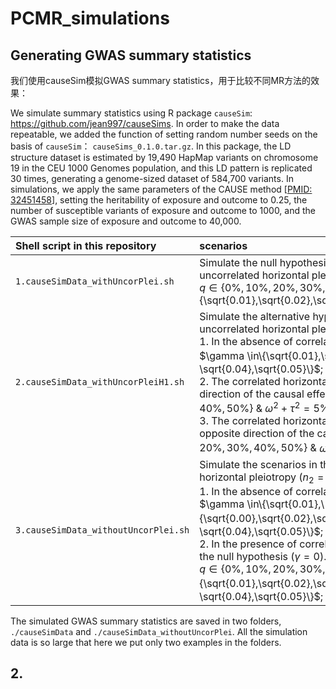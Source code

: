 # PCMR_simulations

## Generating GWAS summary statistics

我们使用causeSim模拟GWAS summary statistics，用于比较不同MR方法的效果：

We simulate summary statistics using R package `causeSim`: https://github.com/jean997/causeSims. In order to make the data repeatable, we added the function of setting random number seeds on the basis of `causeSim`： `causeSims_0.1.0.tar.gz`. In this package, the LD structure dataset is estimated by 19,490 HapMap variants  on chromosome 19 in the CEU 1000 Genomes population, and this LD pattern is replicated 30 times, generating a genome-sized dataset of 584,700 variants. In simulations, we apply the same parameters of the CAUSE method [[PMID: 32451458](https://pubmed.ncbi.nlm.nih.gov/32451458/)], setting the heritability of exposure and outcome to 0.25, the number of susceptible variants of exposure and outcome to 1000, and the GWAS sample size of exposure and outcome to 40,000. 

| Shell script in this repository      | scenarios                                                    |
| :----------------------------------- | :----------------------------------------------------------- |
| `1.causeSimData_withUncorPlei.sh`    | Simulate the null hypothesis ($`\gamma=0`$) in the presence of uncorrelated horizontal pleiotropy.<br />$`q \in \{ 0\%,10\%,20\%,30\%,40\%,50\% \} `$ & $`\eta\in\{\sqrt{0.01},\sqrt{0.02},\sqrt{0.03},\sqrt{0.04},\sqrt{0.05}\}`$; |
| `2.causeSimData_withUncorPleiH1.sh`  | Simulate the alternative hypothesis in the presence of uncorrelated horizontal pleiotropy.<br />1. In the absence of correlated horizontal pleiotropy. $`\gamma \in\{\sqrt{0.01},\sqrt{0.02},\sqrt{0.03}，\sqrt{0.04},\sqrt{0.05}\}`$;<br />2. The correlated horizontal pleiotropic effect is in the same direction of the causal effect ($`\gamma=0.1`$). $`q\in \{10\%,20\%,30\%,40\%,50\%\}`$ & $`\omega^2+\tau^2=5\%`$; <br />3. The correlated horizontal pleiotropic effect is in the opposite direction of the causal effect ($`\gamma=-0.1`$). $`q\in \{10\%,20\%,30\%,40\%,50\%\}`$ & $`\omega^2+\tau^2=5\%`$; |
| `3.causeSimData_withoutUncorPlei.sh` | Simulate the scenarios in the absence of uncorrelated horizontal pleiotropy ($`n_2=0`$).<br />1. In the absence of correlated horizontal pleiotropy ($`\eta=0`$). $`\gamma \in\{\sqrt{0.01},\{\sqrt{0.00},\sqrt{0.02},\sqrt{0.03}，\sqrt{0.04},\sqrt{0.05}\}`$;<br />2. In the presence of correlated horizontal pleiotropy under the null hypothesis ($`\gamma= 0`$). <br />$`q\in \{0\%,10\%,20\%,30\%,40\%,50\%\}`$ & $`\eta\in\{\sqrt{0.01},\sqrt{0.02},\sqrt{0.03}，\sqrt{0.04},\sqrt{0.05}\}`$; |

The simulated GWAS summary statistics are saved in two folders, `./causeSimData` and `./causeSimData_withoutUncorPlei`. All the simulation data is so large that here we put only two examples in the folders. 

## 2. 


